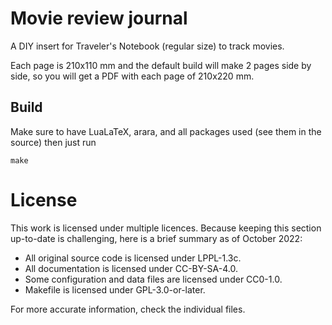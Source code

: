 <!--
SPDX-FileCopyrightText: 2022 Daniele Tricoli <eriol@mornie.org>

SPDX-License-Identifier: CC-BY-SA-4.0
-->

# Movie review journal

A DIY insert for Traveler's Notebook (regular size) to track movies.

Each page is 210x110 mm and the default build will make 2 pages side by side,
so you will get a PDF with each page of 210x220 mm.

## Build

Make sure to have LuaLaTeX, arara, and all packages used (see them in the
source) then just run


```
make
```

# License

This work is licensed under multiple licences. Because keeping this section
up-to-date is challenging, here is a brief summary as of October 2022:

- All original source code is licensed under LPPL-1.3c.
- All documentation is licensed under CC-BY-SA-4.0.
- Some configuration and data files are licensed under CC0-1.0.
- Makefile is licensed under GPL-3.0-or-later.

For more accurate information, check the individual files.
